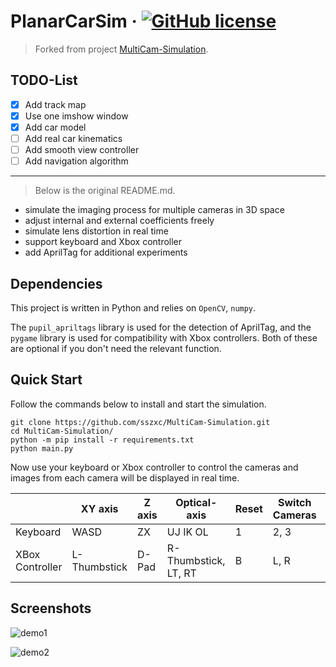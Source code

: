 # PlanarCarSim &middot; [![GitHub license](https://img.shields.io/badge/license-MIT-blue.svg?style=flat-square)](https://github.com/your/your-project/blob/master/LICENSE)

> Forked from project [MultiCam-Simulation](https://github.com/sszxc/MultiCam-Simulation).

## TODO-List
- [x] Add track map
- [x] Use one imshow window
- [x] Add car model
- [ ] Add real car kinematics
- [ ] Add smooth view controller
- [ ] Add navigation algorithm

---
> Below is the original README.md.

* simulate the imaging process for multiple cameras in 3D space
* adjust internal and external coefficients freely
* simulate lens distortion in real time
* support keyboard and Xbox controller
* add AprilTag for additional experiments

## Dependencies

This project is written in Python and relies on `OpenCV`, `numpy`.

The `pupil_apriltags` library is used for the detection of AprilTag, and the `pygame` library is used for compatibility with Xbox controllers. Both of these are optional if you don't need the relevant function.

## Quick Start

Follow the commands below to install and start the simulation.

```shell
git clone https://github.com/sszxc/MultiCam-Simulation.git
cd MultiCam-Simulation/
python -m pip install -r requirements.txt
python main.py
```

Now use your keyboard or Xbox controller to control the cameras and images from each camera will be displayed in real time.

|   |XY axis|Z axis|Optical-axis|Reset|Switch Cameras|Exit|
|---|---|---|---|---|---|---|
|Keyboard|WASD|ZX|UJ IK OL|1|2, 3|Q|
|XBox Controller|L-Thumbstick|D-Pad|R-Thumbstick, LT, RT|B|L, R|A|

## Screenshots

![demo1](img/demo1.jpg)

![demo2](img/demo2.jpg)

